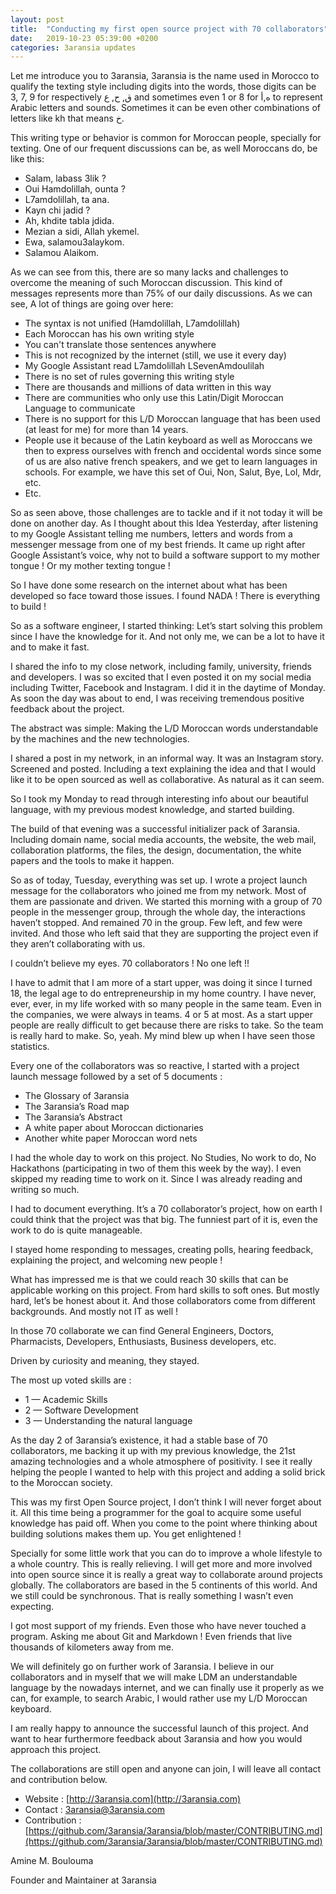 ```yaml
---
layout: post
title:  "Conducting my first open source project with 70 collaborators"
date:   2019-10-23 05:39:00 +0200
categories: 3aransia updates
---
```



Let me introduce you to 3aransia, 3aransia is the name used in Morocco to qualify the texting style including digits into the words, those digits can be 3, 7, 9 for respectively ق, ح, ع and sometimes even 1 or 8 for ه,أ to represent Arabic letters and sounds. Sometimes it can be even other combinations of letters like kh that means خ.

This writing type or behavior is common for Moroccan people, specially for texting. One of our frequent discussions can be, as well Moroccans do, be like this: 



*   Salam, labass 3lik ?
*   Oui Hamdolillah, ounta ?
*   L7amdolillah, ta ana.
*   Kayn chi jadid ?
*   Ah, khdite tabla jdida.
*   Mezian a sidi, Allah ykemel.
*   Ewa, salamou3alaykom.
*   Salamou Alaikom.

As we can see from this, there are so many lacks and challenges to overcome the meaning of such Moroccan discussion. This kind of messages represents more than 75% of our daily discussions. As we can see, A lot of things are going over here:



*   The syntax is not unified (Hamdolillah, L7amdolillah)
*   Each Moroccan has his own writing style
*   You can't translate those sentences anywhere
*   This is not recognized by the internet (still, we use it every day)
*   My Google Assistant read L7amdolillah LSevenAmdoulilah
*   There is no set of rules governing this writing style
*   There are thousands and millions of data written in this way
*   There are communities who only use this Latin/Digit Moroccan Language to communicate
*   There is no support for this L/D Moroccan language that has been used (at least for me) for more than 14 years. 
*   People use it because of the Latin keyboard as well as Moroccans we then to express ourselves with french and occidental words since some of us are also native french speakers, and we get to learn languages in schools. For example, we have this set of Oui, Non, Salut, Bye, Lol, Mdr, etc.
*   Etc.

So as seen above, those challenges are to tackle and if it not today it will be done on another day. As I thought about this Idea Yesterday, after listening to my Google Assistant telling me numbers, letters and words from a messenger message from one of my best friends. It came up right after Google Assistant’s voice, why not to build a software support to my mother tongue ! Or my mother texting tongue !

So I have done some research on the internet about what has been developed so face toward those issues. I found NADA ! There is everything to build ! 

So as a software engineer, I started thinking: Let’s start solving this problem since I have the knowledge for it. And not only me, we can be a lot to have it and to make it fast.

I shared the info to my close network, including family, university, friends and developers. I was so excited that I even posted it on my social media including Twitter, Facebook and Instagram. I did it in the daytime of Monday. As soon the day was about to end, I was receiving tremendous positive feedback about the project.

The abstract was simple: Making the L/D Moroccan words understandable by the machines and the new technologies.

I shared a post in my network, in an informal way. It was an Instagram story. Screened and posted. Including a text explaining the idea and that I would like it to be open sourced as well as collaborative. As natural as it can seem. 

So I took my Monday to read through interesting info about our beautiful language, with my previous modest knowledge, and started building. 

The build of that evening was a successful initializer pack of 3aransia. Including domain name, social media accounts, the website, the web mail, collaboration platforms, the files, the design, documentation, the white papers and the tools to make it happen.

So as of today, Tuesday, everything was set up. I wrote a project launch message for the collaborators who joined me from my network. Most of them are passionate and driven. We started this morning with a group of 70 people in the messenger group, through the whole day, the interactions haven’t stopped. And remained 70 in the group. Few left, and few were invited. And those who left said that they are supporting the project even if they aren’t collaborating with us. 

I couldn’t believe my eyes. 70 collaborators ! No one left !! 

I have to admit that I am more of a start upper, was doing it since I turned 18, the legal age to do entrepreneurship in my home country. I have never, ever, ever, in my life worked with so many people in the same team. Even in the companies, we were always in teams. 4 or 5 at most. As a start upper people are really difficult to get because there are risks to take. So the team is really hard to make. So, yeah. My mind blew up when I have seen those statistics.

Every one of the collaborators was so reactive, I started with a project launch message followed by a set of 5 documents :



*   The Glossary of 3aransia
*   The 3aransia’s Road map
*   The 3aransia’s Abstract
*   A white paper about Moroccan dictionaries
*   Another white paper Moroccan word nets

I had the whole day to work on this project. No Studies, No work to do, No Hackathons (participating in two of them this week by the way). I even skipped my reading time to work on it. Since I was already reading and writing so much.

I had to document everything. It’s a 70 collaborator’s project, how on earth I could think that the project was that big. The funniest part of it is, even the work to do is quite manageable. 

I stayed home responding to messages, creating polls, hearing feedback, explaining the project, and welcoming new people !

What has impressed me is that we could reach 30 skills that can be applicable working on this project. From hard skills to soft ones. But mostly hard, let’s be honest about it. And those collaborators come from different backgrounds. And mostly not IT as well ! 

In those 70 collaborate we can find General Engineers, Doctors, Pharmacists, Developers, Enthusiasts, Business developers, etc. 

Driven by curiosity and meaning, they stayed. 

The most up voted skills are :



*   1 — Academic Skills
*   2 — Software Development
*   3 — Understanding the natural language

As the day 2 of 3aransia’s existence, it had a stable base of 70 collaborators, me backing it up with my previous knowledge, the 21st amazing technologies and a whole atmosphere of positivity. I see it really helping the people I wanted to help with this project and adding a solid brick to the Moroccan society.

This was my first Open Source project, I don’t think I will never forget about it. All this time being a programmer for the goal to acquire some useful knowledge has paid off. When you come to the point where thinking about building solutions makes them up. You get enlightened !

Specially for some little work that you can do to improve a whole lifestyle to a whole country. This is really relieving. I will get more and more involved into open source since it is really a great way to collaborate around projects globally. The collaborators are based in the 5 continents of this world. And we still could be synchronous. That is really something I wasn’t even expecting. 

I got most support of my friends. Even those who have never touched a program. Asking me about Git and Markdown ! Even friends that live thousands of kilometers away from me.

We will definitely go on further work of 3aransia. I believe in our collaborators and in myself that we will make LDM an understandable language by the nowadays internet, and we can finally use it properly as we can, for example, to search Arabic, I would rather use my L/D Moroccan keyboard.

I am really happy to announce the successful launch of this project. And want to hear furthermore feedback about 3aransia and how you would approach this project.

The collaborations are still open and anyone can join, I will leave all contact and contribution below.

- Website : [http://3aransia.com](http://3aransia.com)
- Contact : [3aransia@3aransia.com](mailto:3aransia@3aransia.com)
- Contribution : [https://github.com/3aransia/3aransia/blob/master/CONTRIBUTING.md](https://github.com/3aransia/3aransia/blob/master/CONTRIBUTING.md)

Amine M. Boulouma

Founder and Maintainer at 3aransia

